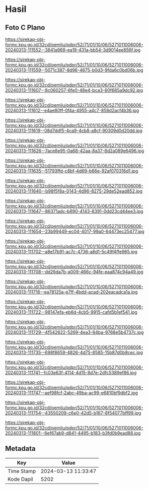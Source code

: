 # Hasil

## Foto C Plano

https://sirekap-obj-formc.kpu.go.id/32cd/pemilu/pdpr/52/71/01/10/06/5271011006006-20240313-111552--3841a969-ea19-431a-bb54-3d9014ee856f.jpg

https://sirekap-obj-formc.kpu.go.id/32cd/pemilu/pdpr/52/71/01/10/06/5271011006006-20240313-111559--5071c387-8d96-4675-b0d3-9fda6c0bd06b.jpg

https://sirekap-obj-formc.kpu.go.id/32cd/pemilu/pdpr/52/71/01/10/06/5271011006006-20240313-111607--8c060257-6fe0-48e4-bca3-60f685a9dc92.jpg

https://sirekap-obj-formc.kpu.go.id/32cd/pemilu/pdpr/52/71/01/10/06/5271011006006-20240313-111612--e4ae80ff-0f4a-4955-a4c7-858d2acf4b36.jpg

https://sirekap-obj-formc.kpu.go.id/32cd/pemilu/pdpr/52/71/01/10/06/5271011006006-20240313-111619--08d7ddf5-4ca9-4cb8-a8cf-90309d0d20dd.jpg

https://sirekap-obj-formc.kpu.go.id/32cd/pemilu/pdpr/52/71/01/10/06/5271011006006-20240313-111626--7ace8e95-0a68-42aa-8a37-6d2a089e6496.jpg

https://sirekap-obj-formc.kpu.go.id/32cd/pemilu/pdpr/52/71/01/10/06/5271011006006-20240313-111635--51793ffd-c8bf-4d69-b66e-92af070316d1.jpg

https://sirekap-obj-formc.kpu.go.id/32cd/pemilu/pdpr/52/71/01/10/06/5271011006006-20240313-111640--b98f5f8a-0143-4d96-8275-29de52ead852.jpg

https://sirekap-obj-formc.kpu.go.id/32cd/pemilu/pdpr/52/71/01/10/06/5271011006006-20240313-111647--86371adc-b890-4143-8391-0dd23cd44ee3.jpg

https://sirekap-obj-formc.kpu.go.id/32cd/pemilu/pdpr/52/71/01/10/06/5271011006006-20240313-111654--23b99449-ec04-4017-99a0-64473ec25477.jpg

https://sirekap-obj-formc.kpu.go.id/32cd/pemilu/pdpr/52/71/01/10/06/5271011006006-20240313-111702--a8e17b91-ac7c-4736-a8d1-5c49f4ffe965.jpg

https://sirekap-obj-formc.kpu.go.id/32cd/pemilu/pdpr/52/71/01/10/06/5271011006006-20240313-111708--dd26da7b-a009-466c-94fe-eaa874c94a49.jpg

https://sirekap-obj-formc.kpu.go.id/32cd/pemilu/pdpr/52/71/01/10/06/5271011006006-20240313-111716--ea78125a-e7ff-4bdd-acad-202eacadca1a.jpg

https://sirekap-obj-formc.kpu.go.id/32cd/pemilu/pdpr/52/71/01/10/06/5271011006006-20240313-111722--98147efa-eb6d-4cb5-9915-cafd5b1ef541.jpg

https://sirekap-obj-formc.kpu.go.id/32cd/pemilu/pdpr/52/71/01/10/06/5271011006006-20240313-111729--4f542622-5269-4ea3-84ba-9768e5b4737c.jpg

https://sirekap-obj-formc.kpu.go.id/32cd/pemilu/pdpr/52/71/01/10/06/5271011006006-20240313-111735--698f8659-4826-4d75-8585-15b87d0b8cec.jpg

https://sirekap-obj-formc.kpu.go.id/32cd/pemilu/pdpr/52/71/01/10/06/5271011006006-20240313-111741--fc03e63f-4114-4d15-8d7e-2dfc5389ef86.jpg

https://sirekap-obj-formc.kpu.go.id/32cd/pemilu/pdpr/52/71/01/10/06/5271011006006-20240313-111747--aef98fcf-2abc-49ba-ac99-e6810bf9dbf2.jpg

https://sirekap-obj-formc.kpu.go.id/32cd/pemilu/pdpr/52/71/01/10/06/5271011006006-20240313-111754--43550209-c6e0-42d5-b167-8f54077bff99.jpg

https://sirekap-obj-formc.kpu.go.id/32cd/pemilu/pdpr/52/71/01/10/06/5271011006006-20240313-111801--6ef67ab9-d841-4495-b183-b3fd0b9ead88.jpg


## Metadata

| Key        | Value               |
| ---------- | ------------------- |
| Time Stamp | 2024-03-13 11:33:47 |
| Kode Dapil | 5202                |



